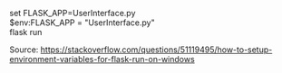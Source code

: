 set FLASK_APP=UserInterface.py\
$env:FLASK_APP = "UserInterface.py"\
flask run

Source: https://stackoverflow.com/questions/51119495/how-to-setup-environment-variables-for-flask-run-on-windows
